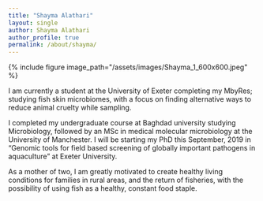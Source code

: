 ```yaml
---
title: "Shayma Alathari"
layout: single
author: Shayma Alathari
author_profile: true
permalink: /about/shayma/
---
```

{% include figure image_path="/assets/images/Shayma_1_600x600.jpeg" %}

I am currently a student at the University of Exeter completing my MbyRes; studying fish skin microbiomes, with a focus on finding alternative ways to reduce animal cruelty while sampling.

I completed my undergraduate course at Baghdad university studying Microbiology, followed by an MSc in medical molecular microbiology at the University of Manchester. I will be starting my PhD this September, 2019 in “Genomic tools for field based screening of globally important pathogens in aquaculture” at Exeter University.

As a mother of two, I am greatly motivated to create healthy living conditions for families in rural areas, and the return of fisheries, with the possibility of using fish as a healthy, constant food staple.
